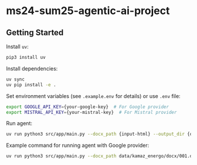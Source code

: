 # ms24-sum25-agentic-ai-project
## Getting Started


Install `uv`:

```bash
pip3 install uv
```

Install dependencies:

```bash
uv sync
uv pip install -e .
```

Set environment variables (see `.example.env` for details) or use `.env` file:

```bash
export GOOGLE_API_KEY={your-google-key}  # For Google provider
export MISTRAL_API_KEY={your-mistral-key}  # For Mistral provider
```

Run agent:

```bash
uv run python3 src/app/main.py --docx_path {input-html} --output_dir {output-dir} --llm-provider {google,mistral}
```

Example command for running agent with Google provider:

```bash
uv run python3 src/app/main.py --docx_path data/kamaz_energo/docx/001.docx --output_dir data/kamaz_energo/ --llm-provider google
```
